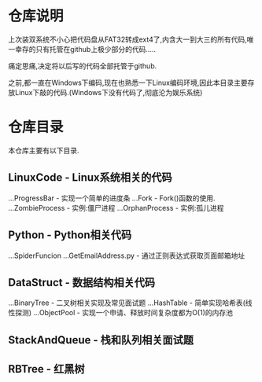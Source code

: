 <h1>仓库说明</h1>
	<p>上次装双系统不小心把代码盘从FAT32转成ext4了,内含大一到大三的所有代码,唯一幸存的只有托管在github上极少部分的代码.....</p>
	<p>痛定思痛,决定将以后写的代码全部托管于github.</p>
	<p>之前,都一直在Windows下编码,现在也熟悉一下Linux编码环境,因此本目录主要存放Linux下敲的代码.(Windows下没有代码了,彻底沦为娱乐系统)</p>
<h1>仓库目录</h1>
	<p>本仓库主要有以下目录.</p>
<h2>LinuxCode - Linux系统相关的代码</h2>
	...ProgressBar - 实现一个简单的进度条
	...Fork - Fork()函数的使用.
	...ZombieProcess - 实例:僵尸进程
	...OrphanProcess - 实例:孤儿进程
<h2>Python - Python相关代码</h2>
	...SpiderFuncion
	   ...GetEmailAddress.py - 通过正则表达式获取页面邮箱地址
<h2>DataStruct - 数据结构相关代码</h2>
	...BinaryTree - 二叉树相关实现及常见面试题
	...HashTable - 简单实现哈希表(线性探测)
	...ObjectPool - 实现一个申请、释放时间复杂度都为O(1)的内存池
<h2>StackAndQueue - 栈和队列相关面试题</h2>
<h2> RBTree - 红黑树</h2>
